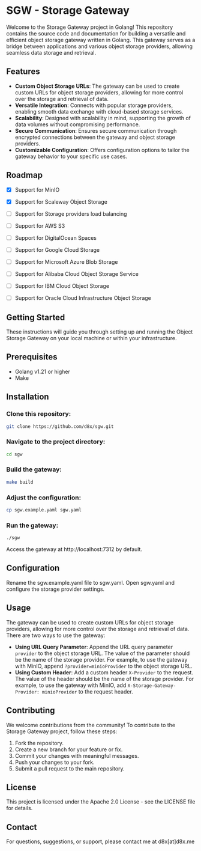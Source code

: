 # SGW - Storage Gateway


Welcome to the Storage Gateway project in Golang! This repository contains the source code and documentation for building a versatile and efficient object storage gateway written in Golang. This gateway serves as a bridge between applications and various object storage providers, allowing seamless data storage and retrieval.

## Features
- **Custom Object Storage URLs**: The gateway can be used to create custom URLs for object storage providers, allowing for more control over the storage and retrieval of data.
- **Versatile Integration**: Connects with popular storage providers, enabling smooth data exchange with cloud-based storage services.
- **Scalability**: Designed with scalability in mind, supporting the growth of data volumes without compromising performance.
- **Secure Communication**: Ensures secure communication through encrypted connections between the gateway and object storage providers.
- **Customizable Configuration**: Offers configuration options to tailor the gateway behavior to your specific use cases.

## Roadmap
- [x] Support for MinIO
- [x] Support for Scaleway Object Storage
- [ ] Support for Storage providers load balancing
- [ ] Support for AWS S3
- [ ] Support for DigitalOcean Spaces
- [ ] Support for Google Cloud Storage
- [ ] Support for Microsoft Azure Blob Storage
- [ ] Support for Alibaba Cloud Object Storage Service
- [ ] Support for IBM Cloud Object Storage
- [ ] Support for Oracle Cloud Infrastructure Object Storage



## Getting Started
These instructions will guide you through setting up and running the Object Storage Gateway on your local machine or within your infrastructure.

## Prerequisites
- Golang v1.21 or higher
- Make

## Installation

### Clone this repository:

```bash
git clone https://github.com/d8x/sgw.git
```

### Navigate to the project directory:

```bash
cd sgw
```

### Build the gateway:

```bash
make build
```

### Adjust the configuration:

```bash
cp sgw.example.yaml sgw.yaml
```

### Run the gateway:

```bash
./sgw
```
Access the gateway at http://localhost:7312 by default.

## Configuration
Rename the sgw.example.yaml file to sgw.yaml.
Open sgw.yaml and configure the storage provider settings.


## Usage
The gateway can be used to create custom URLs for object storage providers, allowing for more control over the storage and retrieval of data.
There are two ways to use the gateway:
- **Using URL Query Parameter**: Append the URL query parameter `provider` to the object storage URL. The value of the parameter should be the name of the storage provider. For example, to use the gateway with MinIO, append `?provider=minioProvider` to the object storage URL.
- **Using Custom Header**: Add a custom header `X-Provider` to the request. The value of the header should be the name of the storage provider. For example, to use the gateway with MinIO, add `X-Storage-Gateway-Provider: minioProvider` to the request header.


## Contributing
We welcome contributions from the community! To contribute to the Storage Gateway project, follow these steps:

1. Fork the repository.
2. Create a new branch for your feature or fix.
3. Commit your changes with meaningful messages.
4. Push your changes to your fork.
5. Submit a pull request to the main repository.

## License
This project is licensed under the Apache 2.0 License - see the LICENSE file for details.

## Contact
For questions, suggestions, or support, please contact me at d8x[at]d8x.me